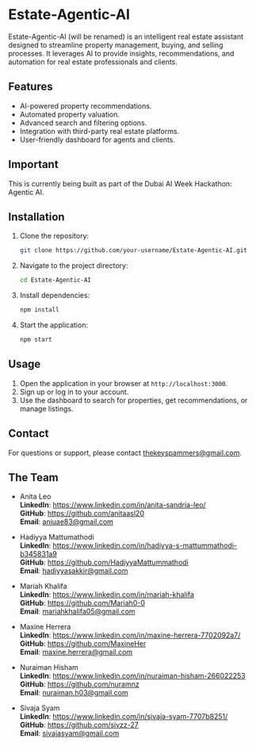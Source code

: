 # Estate-Agentic-AI

Estate-Agentic-AI (will be renamed) is an intelligent real estate assistant designed to streamline property management, buying, and selling processes. It leverages AI to provide insights, recommendations, and automation for real estate professionals and clients.

## Features
- AI-powered property recommendations.
- Automated property valuation.
- Advanced search and filtering options.
- Integration with third-party real estate platforms.
- User-friendly dashboard for agents and clients.

## Important
This is currently being built as part of the Dubai AI Week Hackathon: Agentic AI.

## Installation
1. Clone the repository:
   ```bash
   git clone https://github.com/your-username/Estate-Agentic-AI.git
   ```
2. Navigate to the project directory:
   ```bash
   cd Estate-Agentic-AI
   ```
3. Install dependencies:
   ```bash
   npm install
   ```
4. Start the application:
   ```bash
   npm start
   ```

## Usage
1. Open the application in your browser at `http://localhost:3000`.
2. Sign up or log in to your account.
3. Use the dashboard to search for properties, get recommendations, or manage listings.

## Contact
For questions or support, please contact thekeyspammers@gmail.com.

## The Team

- Anita Leo \
  **LinkedIn**: https://www.linkedin.com/in/anita-sandria-leo/ \
  **GitHub**: https://github.com/anitaasl20 \
  **Email**: aniuae83@gmail.com

- Hadiyya Mattumathodi \
  **LinkedIn**: https://www.linkedin.com/in/hadiyya-s-mattummathodi-b345831a9 \
  **GitHub**: https://github.com/HadiyyaMattummathodi \
  **Email**: hadiyyasakkir@gmail.com

- Mariah Khalifa \
  **LinkedIn**: https://www.linkedin.com/in/mariah-khalifa \
  **GitHub**: https://github.com/Mariah0-0 \
  **Email**: mariahkhalifa05@gmail.com

- Maxine Herrera \
  **LinkedIn**: https://www.linkedin.com/in/maxine-herrera-7702092a7/ \
  **GitHub**: https://github.com/MaxineHer \
  **Email**: maxine.herrera@gmail.com

- Nuraiman Hisham \
  **LinkedIn**: https://www.linkedin.com/in/nuraiman-hisham-266022253 \
  **GitHub**: https://github.com/nuramnz \
  **Email**: nuraiman.h03@gmail.com

- Sivaja Syam \
  **LinkedIn**: https://www.linkedin.com/in/sivaja-syam-7707b8251/ \
  **GitHub**: https://github.com/sivzz-27 \
  **Email**: sivajasyam@gmail.com




